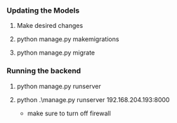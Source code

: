 ### Updating the Models

1. Make desired changes

2. python manage.py makemigrations

3. python manage.py migrate

### Running the backend

1. python manage.py runserver

2. python .\manage.py runserver 192.168.204.193:8000 
    - make sure to turn off firewall